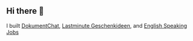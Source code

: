 ## Hi there 👋
I built [DokumentChat](https://dokumentchat.com/), [Lastminute Geschenkideen](https://lastminutegeschenkideen.com/), and [English Speaking Jobs](https://seekshake.com/english-jobs)


<!--
**glad2bhere/glad2bhere** is a ✨ _special_ ✨ repository because its `README.md` (this file) appears on your GitHub profile.

Here are some ideas to get you started:

- 🔭 I’m currently working on ...
- 🌱 I’m currently learning ...
- 👯 I’m looking to collaborate on ...
- 🤔 I’m looking for help with ...
- 💬 Ask me about ...
- 📫 How to reach me: ...
- 😄 Pronouns: ...
- ⚡ Fun fact: ...
-->
